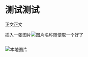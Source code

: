 # 测试测试

正文正文

插入一张图片![图片名称随便取一个好了](http://p1.so.qhimgs1.com/bdr/_240_/t01e8b55a2279ee4a81.jpg)	

```

```

![本地图片](src=git@github.com:wangzefei/**agricultural-internet-of-things/project/public/img/base.jpg")